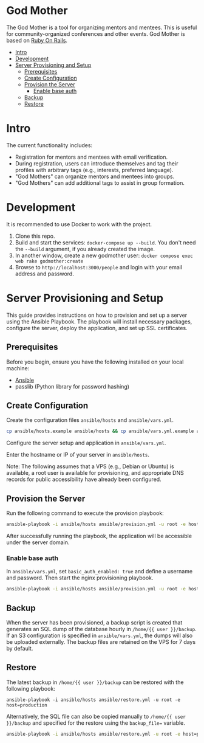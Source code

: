 # God Mother <!-- omit in toc -->

The God Mother is a tool for organizing mentors and mentees. This is useful for community-organized conferences and other events. God Mother is based on [Ruby On Rails](https://rubyonrails.org/).

- [Intro](#intro)
- [Development](#development)
- [Server Provisioning and Setup](#server-provisioning-and-setup)
  - [Prerequisites](#prerequisites)
  - [Create Configuration](#create-configuration)
  - [Provision the Server](#provision-the-server)
    - [Enable base auth](#enable-base-auth)
  - [Backup](#backup)
  - [Restore](#restore)

# Intro

The current functionality includes:

 * Registration for mentors and mentees with email verification.
 * During registration, users can introduce themselves and tag their profiles with arbitrary tags (e.g., interests, preferred language).
 * "God Mothers" can organize mentors and mentees into groups.
 * "God Mothers" can add additional tags to assist in group formation.

# Development

It is recommended to use Docker to work with the project.

1. Clone this repo.
1. Build and start the services: `docker-compose up --build`. You don't need the `--build` argument, if you already created the image.
1. In another window, create a new godmother user: `docker compose exec web rake godmother:create`
1. Browse to `http://localhost:3000/people` and login with your email address and password.

# Server Provisioning and Setup

This guide provides instructions on how to provision and set up a server using the Ansible Playbook. The playbook will install necessary packages, configure the server, deploy the application, and set up SSL certificates.

## Prerequisites

Before you begin, ensure you have the following installed on your local machine:

- [Ansible](https://docs.ansible.com/ansible/latest/installation_guide/intro_installation.html)
- passlib (Python library for password hashing)

## Create Configuration

Create the configuration files `ansible/hosts` and `ansible/vars.yml`.

```bash
cp ansible/hosts.example ansible/hosts && cp ansible/vars.yml.example ansible/vars.yml
```

Configure the server setup and application in `ansible/vars.yml`.

Enter the hostname or IP of your server in `ansible/hosts`.

Note: The following assumes that a VPS (e.g., Debian or Ubuntu) is available, a root user is available for provisioning, and appropriate DNS records for public accessibility have already been configured.

## Provision the Server

Run the following command to execute the provision playbook:

```bash
ansible-playbook -i ansible/hosts ansible/provision.yml -u root -e host=production
```

After successfully running the playbook, the application will be accessible under the server domain.

### Enable base auth

In `ansible/vars.yml`, set `basic_auth_enabled: true` and define a username and password. Then start the nginx provisioning playbook.

```bash
ansible-playbook -i ansible/hosts ansible/provision.yml -u root -e host=production --tags nginx
```

## Backup

When the server has been provisioned, a backup script is created that generates an SQL dump of the database hourly in `/home/{{ user }}/backup`. If an S3 configuration is specified in `ansible/vars.yml`, the dumps will also be uploaded externally. The backup files are retained on the VPS for 7 days by default.

##  Restore

The latest backup in `/home/{{ user }}/backup` can be restored with the following playbook:

```
ansible-playbook -i ansible/hosts ansible/restore.yml -u root -e host=production
```

Alternatively, the SQL file can also be copied manually to `/home/{{ user }}/backup` and specified for the restore using the `backup_file=` variable.

```bash
ansible-playbook -i ansible/hosts ansible/restore.yml -u root -e host=production -e "backup_file=your_file.sql"
```